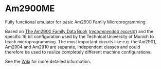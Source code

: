 # Am2900ME
Fully functional emulator for basic Am2900 Family Microprogramming

Based on [The Am2900 Family Data Book](https://github.com/MaisiKoleni/Am2900ME/blob/master/additional_material/1979_AMD_2900family_large.pdf "PDF scan; © Advanced Micro Devices Inc., 1979") (*[recommended excerpt](https://github.com/MaisiKoleni/Am2900ME/blob/master/additional_material/1979_AMD_2900family_excerpt.pdf "PDF scan; © Advanced Micro Devices Inc., 1979 - Excerpt")*)
and the specific 16 bit configuration used by the Technical University of Munich to teach microprogramming. 
The most important circuits like e.g. the Am2901, Am2904 and Am2910 are separate, independent classes and could therefore be used to realize completely different machine configurations.

See the [Wiki](https://github.com/MaisiKoleni/Am2900ME/wiki/A-short-introduction-to-the-Am2900ME) for more detailed information.
